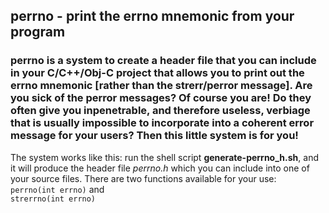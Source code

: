 ## perrno - print the errno mnemonic from your program
### perrno is a system to create a header file that you can include in your C/C++/Obj-C project that allows you to print out the errno mnemonic [rather than the strerr/perror message].  Are you sick of the perror messages?  Of course you are!  Do they often give you inpenetrable, and therefore useless, verbiage that is usually impossible to incorporate into a coherent error message for your users?  Then this little system is for you!

The system works like this: run the shell script **generate-perrno_h.sh**, and it will produce the header file _perrno.h_ which you can include into one of your source files.  There are two functions available for your use:<br>
```perrno(int errno)```
and<br>
```strerrno(int errno)```

